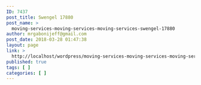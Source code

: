 ```yaml
---
ID: 7437
post_title: Swengel 17880
post_name: >
  moving-services-moving-services-moving-services-swengel-17880
author: mrgabonijeff@gmail.com
post_date: 2018-03-28 01:47:38
layout: page
link: >
  http://localhost/wordpress/moving-services-moving-services-moving-services-swengel-17880/
published: true
tags: [ ]
categories: [ ]
---
```

